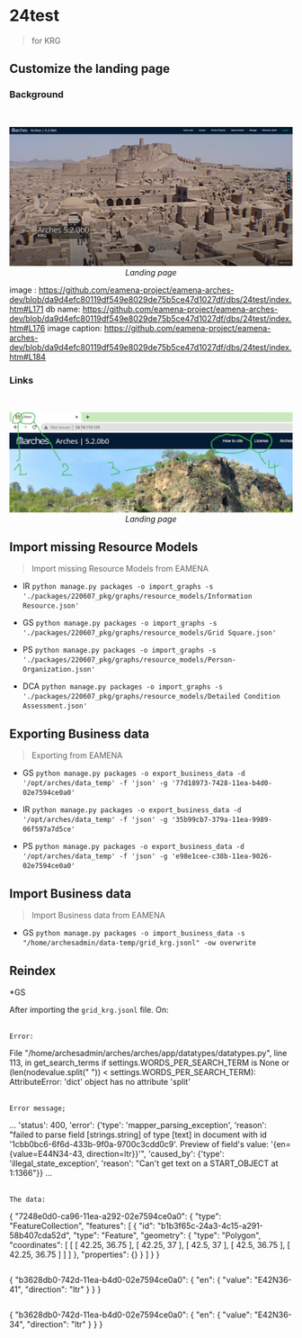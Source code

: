 # 24test
> for KRG

## Customize the landing page

### Background

<img>

<p align="center">
  <img alt="img-name" src="../../www/arches-v5-landingpage.png" width="600">
  <br>
    <em>Landing page</em>
</p>

image : https://github.com/eamena-project/eamena-arches-dev/blob/da9d4efc80119df549e8029de75b5ce47d1027df/dbs/24test/index.htm#L171
db name: https://github.com/eamena-project/eamena-arches-dev/blob/da9d4efc80119df549e8029de75b5ce47d1027df/dbs/24test/index.htm#L176
image caption: https://github.com/eamena-project/eamena-arches-dev/blob/da9d4efc80119df549e8029de75b5ce47d1027df/dbs/24test/index.htm#L184

### Links

<img>

<p align="center">
  <img alt="img-name" src="../../www/arches-v5-landingpage-1.png" width="600">
  <br>
    <em>Landing page</em>
</p>



## Import missing Resource Models 
> Import missing Resource Models from EAMENA

* IR
```python manage.py packages -o import_graphs -s './packages/220607_pkg/graphs/resource_models/Information Resource.json'```

* GS
```python manage.py packages -o import_graphs -s './packages/220607_pkg/graphs/resource_models/Grid Square.json'```

* PS
```python manage.py packages -o import_graphs -s './packages/220607_pkg/graphs/resource_models/Person-Organization.json'```

* DCA
```python manage.py packages -o import_graphs -s './packages/220607_pkg/graphs/resource_models/Detailed Condition Assessment.json'```

## Exporting Business data
> Exporting from EAMENA

* GS
```python manage.py packages -o export_business_data -d '/opt/arches/data_temp' -f 'json' -g '77d18973-7428-11ea-b4d0-02e7594ce0a0'```

* IR
```python manage.py packages -o export_business_data -d '/opt/arches/data_temp' -f 'json' -g '35b99cb7-379a-11ea-9989-06f597a7d5ce'```

* PS
```python manage.py packages -o export_business_data -d '/opt/arches/data_temp' -f 'json' -g 'e98e1cee-c38b-11ea-9026-02e7594ce0a0'```

## Import Business data
> Import Business data from EAMENA

* GS
```python manage.py packages -o import_business_data -s "/home/archesadmin/data-temp/grid_krg.jsonl" -ow overwrite```

## Reindex

*GS

After importing the `grid_krg.jsonl` file. On:

```

Error:
```
  File "/home/archesadmin/arches/arches/app/datatypes/datatypes.py", line 113, in get_search_terms
    if settings.WORDS_PER_SEARCH_TERM is None or (len(nodevalue.split(" ")) < settings.WORDS_PER_SEARCH_TERM):
AttributeError: 'dict' object has no attribute 'split'
```

Error message;

```
...
'status': 400, 'error': {'type': 'mapper_parsing_exception', 'reason': "failed to parse field [strings.string] of type [text] in document with id '1cbb0bc6-6f6d-433b-9f0a-9700c3cdd0c9'. Preview of field's value: '{en={value=E44N34-43, direction=ltr}}'", 'caused_by': {'type': 'illegal_state_exception', 'reason': "Can't get text on a START_OBJECT at 1:1366"}}
...
```

The data:

```
{
  "7248e0d0-ca96-11ea-a292-02e7594ce0a0": {
    "type": "FeatureCollection",
    "features": [
      {
        "id": "b1b3f65c-24a3-4c15-a291-58b407cda52d",
        "type": "Feature",
        "geometry": {
          "type": "Polygon",
          "coordinates": [
            [
              [
                42.25,
                36.75
              ],
              [
                42.25,
                37
              ],
              [
                42.5,
                37
              ],
              [
                42.5,
                36.75
              ],
              [
                42.25,
                36.75
              ]
            ]
          ]
        },
        "properties": {}
      }
    ]
  }
}
```

```
{
  "b3628db0-742d-11ea-b4d0-02e7594ce0a0": {
    "en": {
      "value": "E42N36-41",
      "direction": "ltr"
    }
  }
}
```

```
{
  "b3628db0-742d-11ea-b4d0-02e7594ce0a0": {
    "en": {
      "value": "E42N36-34",
      "direction": "ltr"
    }
  }
}
```
